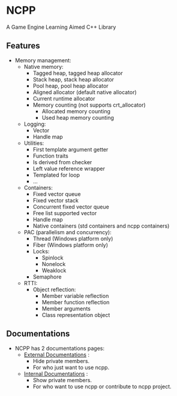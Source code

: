 # **NCPP**
A Game Engine Learning Aimed C++ Library

## **Features**
+ Memory management:
  + Native memory:
    + Tagged heap, tagged heap allocator
    + Stack heap, stack heap allocator
    + Pool heap, pool heap allocator
    + Aligned allocator (default native allocator)
    + Current runtime allocator
    + Memory counting (not supports crt_allocator)
      + Allocated memory counting
      + Used heap memory counting
  + Logging:
    + Vector
    + Handle map
  + Utilities:
    + First template argument getter
    + Function traits
    + Is derived from checker
    + Left value reference wrapper
    + Templated for loop
    + ...
  + Containers:
    + Fixed vector queue
    + Fixed vector stack
    + Concurrent fixed vector queue
    + Free list supported vector
    + Handle map
    + Native containers (std containers and ncpp containers)
  + PAC (parallelism and concurrency):
    + Thread (Windows platform only)
    + Fiber (Windows platform only)
    + Locks:
      + Spinlock
      + Nonelock
      + Weaklock
    + Semaphore
  + RTTI:
    + Object reflection:
      + Member variable reflection
      + Member function reflection
      + Member arguments
      + Class representation object

## **Documentations**
+ NCPP has 2 documentations pages:
  + [External Documentations](https://n-c0d3r.github.io/project_docs/ncpp/external/ncpp/html) :
    + Hide private members.
    + For who just want to use ncpp.
  + [Internal Documentations](https://n-c0d3r.github.io/project_docs/ncpp/internal/ncpp/html) :
    + Show private members.
    + For who want to use ncpp or contribute to ncpp project.